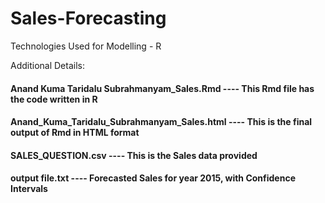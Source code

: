 # Sales-Forecasting

Technologies Used for Modelling - R

Additional Details:

#### Anand Kuma Taridalu Subrahmanyam_Sales.Rmd  ---- This Rmd file has the code written in R
#### Anand_Kuma_Taridalu_Subrahmanyam_Sales.html ---- This is the final output of Rmd in HTML format
#### SALES_QUESTION.csv                          ---- This is the Sales data provided
#### output file.txt                             ---- Forecasted Sales for year 2015, with Confidence Intervals
